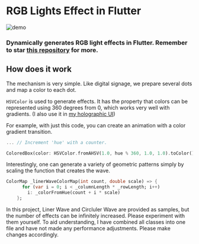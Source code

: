# RGB Lights Effect in Flutter

![demo](https://github.com/natsuk4ze/rgb_lights/raw/main/assets/demo.gif)

### Dynamically generates RGB light effects in Flutter. Remember to star [this repository](https://github.com/natsuk4ze/rgb_lights) for more.

## How does it work

The mechanism is very simple. Like digital signage, we prepare several dots and map a color to each dot.

`HSVColor` is used to generate effects. It has the property that colors can be represented using 360 degrees from 0, which works very well with gradients. (I also use it in [my holographic UI](https://github.com/natsuk4ze/holo))

For example, with just this code, you can create an animation with a color gradient transition.
```dart
... // Increment 'hue' with a counter.

ColoredBox(color: HSVColor.fromAHSV(1.0, hue % 360, 1.0, 1.0).toColor());
```

Interestingly, one can generate a variety of geometric patterns simply by scaling the function that creates the wave.
```dart
ColorMap _linerWaveColorMap(int count, double scale) => {
      for (var i = 0; i < _columnLength * _rowLength; i++)
        i: _colorFromHue(count + i * scale)
    };
```

In this project, Liner Wave and Circluler Wave are provided as samples, but the number of effects can be infinitely increased. Please experiment with them yourself. To aid understanding, I have combined all classes into one file and have not made any performance adjustments. Please make changes accordingly.